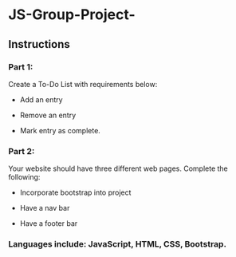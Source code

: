 # JS-Group-Project-

## Instructions

### Part 1:
Create a To-Do List with requirements below:

* Add an entry

* Remove an entry

* Mark entry as complete.

### Part 2: 
Your website should have three different web pages. Complete the following:

* Incorporate bootstrap into project

* Have a nav bar

* Have a footer bar

### Languages include: JavaScript, HTML, CSS, Bootstrap.

